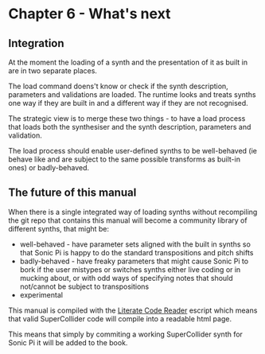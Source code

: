 # Chapter 6 - What's next

## Integration

At the moment the loading of a synth and the presentation of it as built in are in two separate places.

The load command doens't know or check if the synth description, parameters and validations are loaded. The runtime looks and treats synths one way if they are built in and a different way if they are not recognised.

The strategic view is to merge these two things - to have a load process that loads both the synthesiser and the synth description, parameters and validation.

The load process should enable user-defined synths to be well-behaved (ie behave like and are subject to the same possible transforms as built-in ones) or badly-behaved.

## The future of this manual

When there is a single integrated way of loading synths without recompiling the git repo that contains this manual will become a community library of different synths, that might be:

* well-behaved - have parameter sets aligned with the built in synths so that Sonic Pi is happy to do the standard transpositions and pitch shifts
* badly-behaved - have freaky parameters that might cause Sonic Pi to bork if the user mistypes or switches synths either live coding or in mucking about, or with odd ways of specifying notes that should not/cannot be subject to transpositions
* experimental

This manual is compiled with the [Literate Code Reader](https://gordonguthrie.github.io/literatecodereader/) escript which means that valid SuperCollider code will compile into a readable html page.

This means that simply by commiting a working SuperCollider synth for Sonic Pi it will be added to the book.